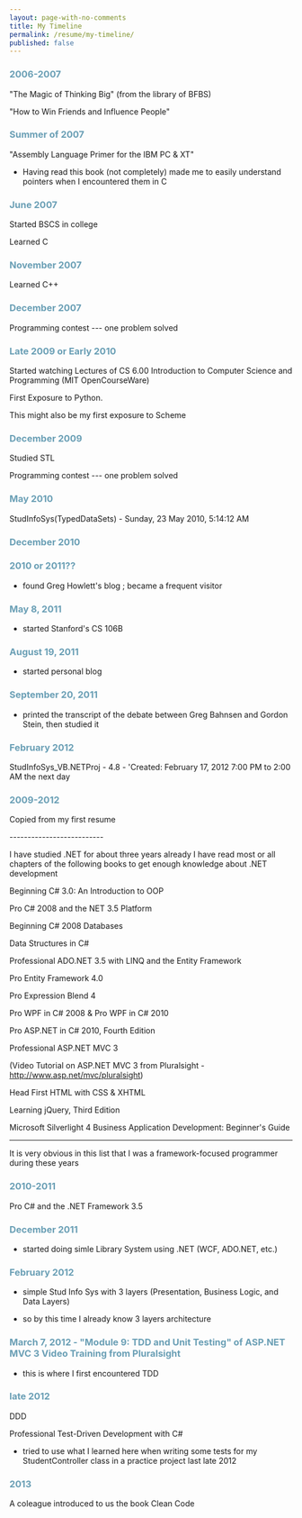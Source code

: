 ```yaml
---
layout: page-with-no-comments
title: My Timeline
permalink: /resume/my-timeline/
published: false
---
```



<style>
  h3 {
    color: #6a9fb5;
  }
</style>


### 2006-2007

"The Magic of Thinking Big" (from the library of BFBS)

"How to Win Friends and Influence People"

### Summer of 2007

"Assembly Language Primer for the IBM PC & XT"

- Having read this book (not completely) made me to easily understand pointers when I encountered them in C

### June 2007

Started BSCS in college

Learned C

### November 2007

Learned C++



### December 2007

Programming contest --- one problem solved



### Late 2009 or Early 2010

Started watching Lectures of CS 6.00 Introduction to Computer Science and Programming (MIT OpenCourseWare)

First Exposure to Python.

This might also be my first exposure to Scheme

### December 2009

Studied STL

Programming contest --- one problem solved


### May 2010

‎StudInfoSys(TypedDataSets) - Sunday, ‎23 ‎May ‎2010, ‏‎5:14:12 AM


### December 2010



### 2010 or 2011??

- found Greg Howlett's blog ; became a frequent visitor



### May 8, 2011 

- started Stanford's CS 106B

### August 19, 2011 

- started personal blog

### September 20, 2011 

- printed the transcript of the debate between Greg Bahnsen and Gordon Stein, then studied it


### February 2012

StudInfoSys_VB.NETProj - 4.8 - 'Created: February 17, 2012 7:00 PM to 2:00 AM the next day


### 2009-2012



Copied from my first resume

<div class="message">
--------------------------


I have studied .NET for about three years already I have read most or all chapters of the following books to get enough knowledge about .NET development

Beginning C# 3.0: An Introduction to OOP

Pro C# 2008 and the NET 3.5 Platform

Beginning C# 2008 Databases

Data Structures in C#

Professional ADO.NET 3.5 with LINQ and the Entity Framework

Pro Entity Framework 4.0

Pro Expression Blend 4

Pro WPF in C# 2008 & Pro WPF in C# 2010

Pro ASP.NET in C# 2010, Fourth Edition

Professional ASP.NET MVC 3

(Video Tutorial on ASP.NET MVC 3 from Pluralsight - http://www.asp.net/mvc/pluralsight)

Head First HTML with CSS & XHTML

Learning jQuery, Third Edition

Microsoft Silverlight 4 Business Application Development: Beginner's Guide

-------------------------------------------------

</div>

It is very obvious in this list that I was a framework-focused programmer during these years

### 2010-2011

Pro C# and the .NET Framework 3.5



### December 2011

- started doing simle Library System using .NET (WCF, ADO.NET, etc.)


### February 2012

- simple Stud Info Sys with 3 layers (Presentation, Business Logic, and Data Layers)

- so by this time I already know 3 layers architecture


### March 7, 2012 - "Module 9: TDD and Unit Testing" of ASP.NET MVC 3 Video Training from Pluralsight

- this is where I first encountered TDD


### late 2012

DDD


Professional Test-Driven Development with C#

- tried to use what I learned here when writing some tests for my StudentController class in a practice project last late 2012



### 2013

A coleague introduced to us the book Clean Code







